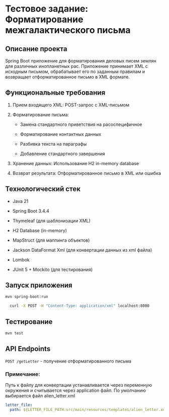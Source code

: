 # Тестовое задание: Форматирование межгалактического письма
## Описание проекта
Spring Boot приложение для форматирования деловых писем землян для различных инопланетных рас. Приложение принимает XML с исходным письмом, обрабатывает его по заданным правилам и возвращает отформатированное письмо в XML формате.

## Функциональные требования
1. Прием входящего XML: POST-запрос с XML-письмом

2. Форматирование письма:

    - Замена стандартного приветствия на расоспецифичное

    - Форматирование контактных данных

    - Разбивка текста на параграфы

    - Добавление стандартного завершения

3. Хранение данных: Использование H2 in-memory database

4. Возврат результата: Отформатированное письмо в XML или ошибка

## Технологический стек
- Java 21

- Spring Boot 3.4.4

- Thymeleaf (для шаблонизации XML)

- H2 Database (in-memory)

- MapStruct (для маппинга объектов)

- Jackson DataFormat Xml (для конвертации данных из xml файла)

- Lombok

- JUnit 5 + Mockito (для тестирования)

## Запуск приложения

```bash
mvn spring-boot:run
```

```bash
  curl -X POST -H "Content-Type: application/xml" localhost:8080
```
## Тестирование
```bash
mvn test
```

## API Endpoints

`POST /getLetter` - получение отформатированного письма

### Примечание:
Путь к файлу для конвертации устанавливается через переменную окружения и считывается
через application файл. 
По умолчанию выбирается файл alien_letter.xml

```yaml
letter_file:
  path: ${LETTER_FILE_PATH:src/main/resources/templates/alien_letter.xml}
```


